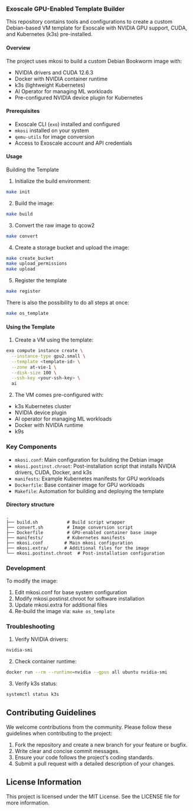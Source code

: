 ### Exoscale GPU-Enabled Template Builder
This repository contains tools and configurations to create a custom Debian-based VM template for Exoscale with NVIDIA GPU support, CUDA, and Kubernetes (k3s) pre-installed.

#### Overview
The project uses mkosi to build a custom Debian Bookworm image with:

- NVIDIA drivers and CUDA 12.6.3
- Docker with NVIDIA container runtime
- k3s (lightweight Kubernetes)
- AI Operator for managing ML workloads
- Pre-configured NVIDIA device plugin for Kubernetes

#### Prerequisites
- Exoscale CLI (`exo`) installed and configured
- `mkosi` installed on your system
- `qemu-utils` for image conversion
- Access to Exoscale account and API credentials

#### Usage

Building the Template

1. Initialize the build environment:
```BASH
make init
```

2. Build the image:
```BASH
make build
```

3. Convert the raw image to qcow2
```BASH
make convert
```

4. Create a storage bucket and upload the image:
```BASH
make create_bucket
make upload_permissions
make upload
```

5. Register the template
```BASH
make register
```

There is also the possibility to do all steps at once:
```BASH
make os_template
```

#### Using the Template

1. Create a VM using the template:
```BASH
exo compute instance create \
  --instance-type gpu2.small \
  --template <template-id> \
  --zone at-vie-1 \
  --disk-size 100 \
  --ssh-key <your-ssh-key> \
  ai
```

2. The VM comes pre-configured with:

- k3s Kubernetes cluster
- NVIDIA device plugin
- AI operator for managing ML workloads
- Docker with NVIDIA runtime
- k9s

### Key Components

- `mkosi.conf`: Main configuration for building the Debian image
- `mkosi.postinst.chroot`: Post-installation script that installs NVIDIA drivers, CUDA, Docker, and k3s
- `manifests`: Example Kubernetes manifests for GPU workloads
- `Dockerfile`: Base container image for GPU workloads
- `Makefile`: Automation for building and deploying the template

#### Directory structure
```
.
├── build.sh           # Build script wrapper
├── convert.sh         # Image conversion script
├── Dockerfile         # GPU-enabled container base image
├── manifests/         # Kubernetes manifests
├── mkosi.conf        # Main mkosi configuration
├── mkosi.extra/      # Additional files for the image
└── mkosi.postinst.chroot  # Post-installation configuration
```

### Development

To modify the image:

1. Edit mkosi.conf for base system configuration
2. Modify mkosi.postinst.chroot for software installation
3. Update mkosi.extra for additional files
4. Re-build the image via: `make os_template`

### Troubleshooting

1. Verify NVIDIA drivers:

```BASH
nvidia-smi
```

2. Check container runtime:
```BASH
docker run --rm --runtime=nvidia --gpus all ubuntu nvidia-smi
```

3. Verify k3s status:
```BASH
systemctl status k3s
```

## Contributing Guidelines
We welcome contributions from the community. Please follow these guidelines when contributing to the project:
1. Fork the repository and create a new branch for your feature or bugfix.
2. Write clear and concise commit messages.
3. Ensure your code follows the project's coding standards.
4. Submit a pull request with a detailed description of your changes.

## License Information
This project is licensed under the MIT License. See the LICENSE file for more information.
